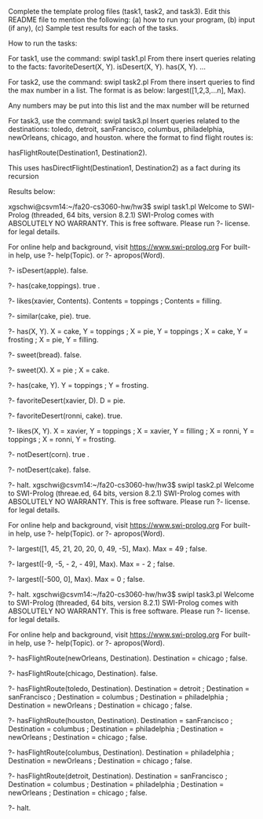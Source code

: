 Complete the template prolog files (task1, task2, and task3).
Edit this README file to mention the following: (a) how to run your program, (b) input (if any), (c) Sample test results for each of the tasks.


How to run the tasks: 

For task1, use the command: swipl task1.pl
From there insert queries relating to the facts:
favoriteDesert(X, Y).
isDesert(X, Y).
has(X, Y).
...

For task2, use the command: swipl task2.pl
From there insert queries to find the max number in a list.
The format is as below:
largest([1,2,3,...n], Max).

Any numbers may be put into this list and the max number will be returned

For task3, use the command: swipl task3.pl
Insert queries related to the destinations: 
toledo, detroit, sanFrancisco, columbus, philadelphia, newOrleans, chicago, and houston.
where the format to find flight routes is:

hasFlightRoute(Destination1, Destination2).

This uses hasDirectFlight(Destination1, Destination2) as a fact during its recursion




Results below:

xgschwi@csvm14:~/fa20-cs3060-hw/hw3$ swipl task1.pl
Welcome to SWI-Prolog (threaded, 64 bits, version 8.2.1)
SWI-Prolog comes with ABSOLUTELY NO WARRANTY. This is free software.
Please run ?- license. for legal details.

For online help and background, visit https://www.swi-prolog.org
For built-in help, use ?- help(Topic). or ?- apropos(Word).

?- isDesert(apple).
false.

?- has(cake,toppings).
true .

?- likes(xavier, Contents).
Contents = toppings ;
Contents = filling.

?- similar(cake, pie).
true.

?- has(X, Y).
X = cake,
Y = toppings ;
X = pie,
Y = toppings ;
X = cake,
Y = frosting ;
X = pie,
Y = filling.

?- sweet(bread).
false.

?- sweet(X).
X = pie ;
X = cake.

?- has(cake, Y).
Y = toppings ;
Y = frosting.

?- favoriteDesert(xavier, D).
D = pie.

?- favoriteDesert(ronni, cake).
true.

?- likes(X, Y).
X = xavier,
Y = toppings ;
X = xavier,
Y = filling ;
X = ronni,
Y = toppings ;
X = ronni,
Y = frosting.

?- notDesert(corn).
true .

?- notDesert(cake).
false.

?- halt.
xgschwi@csvm14:~/fa20-cs3060-hw/hw3$ swipl task2.pl
Welcome to SWI-Prolog (threae.ed, 64 bits, version 8.2.1)
SWI-Prolog comes with ABSOLUTELY NO WARRANTY. This is free software.
Please run ?- license. for legal details.

For online help and background, visit https://www.swi-prolog.org
For built-in help, use ?- help(Topic). or ?- apropos(Word).

?- largest([1, 45, 21, 20, 20, 0, 49, -5], Max).
Max = 49 ;
false.

?- largest([-9, -5, - 2, - 49], Max).
Max = - 2 ;
false.

?- largest([-500, 0], Max).
Max = 0 ;
false.

?- halt.
xgschwi@csvm14:~/fa20-cs3060-hw/hw3$ swipl task3.pl
Welcome to SWI-Prolog (threaded, 64 bits, version 8.2.1)
SWI-Prolog comes with ABSOLUTELY NO WARRANTY. This is free software.
Please run ?- license. for legal details.

For online help and background, visit https://www.swi-prolog.org
For built-in help, use ?- help(Topic). or ?- apropos(Word).

?- hasFlightRoute(newOrleans, Destination).
Destination = chicago ;
false.

?- hasFlightRoute(chicago, Destination).
false.

?- hasFlightRoute(toledo, Destination).
Destination = detroit ;
Destination = sanFrancisco ;
Destination = columbus ;
Destination = philadelphia ;
Destination = newOrleans ;
Destination = chicago ;
false.

?- hasFlightRoute(houston, Destination).
Destination = sanFrancisco ;
Destination = columbus ;
Destination = philadelphia ;
Destination = newOrleans ;
Destination = chicago ;
false.

?- hasFlightRoute(columbus, Destination).
Destination = philadelphia ;
Destination = newOrleans ;
Destination = chicago ;
false.

?- hasFlightRoute(detroit, Destination).
Destination = sanFrancisco ;
Destination = columbus ;
Destination = philadelphia ;
Destination = newOrleans ;
Destination = chicago ;
false.

?- halt.
